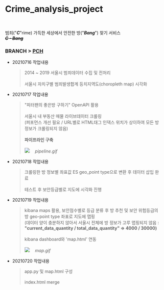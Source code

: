 # Crime_analysis_project<br>

<br>

범죄("***C***"rime) 가득한 세상에서 안전한 방("***Bang***") 찾기 서비스 <br>
***~~C - Bang~~***

### BRANCH > [PCH](https://github.com/Sun1203/Crime_analysis_project/tree/PCH)

- 20210716 작업내용
   > 2014 ~ 2019 서울시 범죄데이터 수집 및 전처리 <br><br>
   > 서울시 자치구별 범죄발생합계 등치지역도(choropleth map) 시각화

- 20210717 작업내용
   > "피터팬의 좋은방 구하기" OpenAPI 활용 <br><br>
   > 서울시 내 부동산 매물 라이브데이터 크롤링 <br>
   > (퍼포먼스 개선 필요 / URL별로 HTML태그 인덱스 위치가 상이하여 모든 방 정보가 크롤링되지 않음) <br><br>
   > **파이프라인 구축**<br><br>
<a href='https://ifh.cc/v-6JDIUF' target='_blank'><img src='https://ifh.cc/g/6JDIUF.gif' border='0'></a>  　*pipeline.gif*<br>

- 20210718 작업내용
   > 크롤링한 방 정보별 좌표값 ES geo_point type으로 변환 후 데이터 삽입 완료<br><br>
   > 테스트 후 보안등급별로 지도에 시각화 진행

- 20210719 작업내용
   > kibana maps 활용, 보안점수별로 등급 분류 후 방 추천 및 보안 위험등급의 방 geo-point type 좌표로 지도에 맵핑<br>
   > (데이터 양이 충분하지 않아서 서울시 전체에 방 정보가 고루 맵핑되지 않음 : <br>
   > **"current_data_quantity / total_data_quantity" => 4000 / 30000)**<br><br>
   > kibana dashboard와 'map.html' 연동<br><br>
<a href='https://ifh.cc/v-wVAq9r' target='_blank'><img src='https://ifh.cc/g/wVAq9r.gif' border='0'></a>  　*map.gif*<br>

- 20210720 작업내용
   > app.py 및 map.html 구성<br><br>
   > index.html merge

